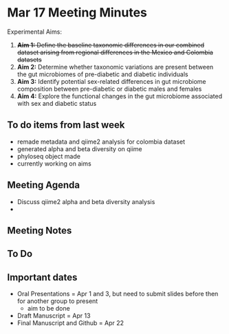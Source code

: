 # Mar 17 Meeting Minutes

Experimental Aims: 
1. ~~**Aim 1:** Define the baseline taxonomic differences in our combined dataset arising from regional differences in the Mexico and Colombia datasets~~
2. **Aim 2:** Determine whether taxonomic variations are present between the gut microbiomes of pre-diabetic and diabetic individuals
3. **Aim 3:** Identify potential sex-related differences in gut microbiome composition between pre-diabetic or diabetic males and females
4. **Aim 4:** Explore the functional changes in the gut microbiome associated with sex and diabetic status

## To do items from last week
* remade metadata and qiime2 analysis for colombia dataset
* generated alpha and beta diversity on qiime
* phyloseq object made
* currently working on aims

## Meeting Agenda
* Discuss qiime2 alpha and beta diversity analysis
* 

## Meeting Notes

## To Do

## Important dates
* Oral Presentations = Apr 1 and 3, but need to submit slides before then for another group to present
  * aim to be done
* Draft Manuscript = Apr 13
* Final Manuscript and Github = Apr 22
